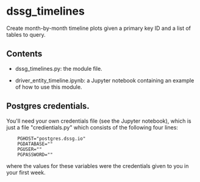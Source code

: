 # dssg_timelines
Create month-by-month timeline plots given a primary key ID and a list of tables to query.

## Contents

* dssg_timelines.py: the module file.

* driver_entity_timeline.ipynb: a Jupyter notebook containing an example of how to use  this module.

## Postgres credentials.

You'll need your own credentials file (see the Jupyter notebook), which is just a file "credientials.py" which consists of the following four lines:

		PGHOST="postgres.dssg.io"
		PGDATABASE=""
		PGUSER=""
		PGPASSWORD=""

where the values for these variables were the credentials given to you in your first week.
